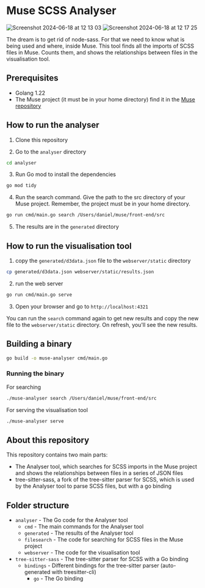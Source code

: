 # Muse SCSS Analyser
![Screenshot 2024-06-18 at 12 13 03](https://github.com/IndependentIP/muse-scss-analyser/assets/83584112/96266861-3ea5-4eaf-a741-929073ace965)
![Screenshot 2024-06-18 at 12 17 25](https://github.com/IndependentIP/muse-scss-analyser/assets/83584112/4cae0989-4a84-4d59-bd3c-ea449a74ad2f)

The dream is to get rid of node-sass. For that we need to know what is being used and where, inside Muse.
This tool finds all the imports of SCSS files in Muse. Counts them, and shows the relationships between files in the visualisation tool.

## Prerequisites
- Golang 1.22
- The Muse project (it must be in your home directory) find it in the [Muse repository](https://github.com/IndependentIP/muse)

## How to run the analyser
1. Clone this repository

2. Go to the `analyser` directory
```bash
cd analyser
```

3. Run Go mod to install the dependencies
```bash
go mod tidy
```

4. Run the search command. Give the path to the src directory of your Muse project. Remember, the project must be in your home directory.
```bash
go run cmd/main.go search /Users/daniel/muse/front-end/src
```

5. The results are in the `generated` directory

## How to run the visualisation tool
1. copy the  `generated/d3data.json` file to the `webserver/static` directory
```bash
cp generated/d3data.json webserver/static/results.json
```

2. run the web server
```bash
go run cmd/main.go serve
```

3. Open your browser and go to `http://localhost:4321`

You can run the `search` command again to get new results and copy the new file to the `webserver/static` directory. On refresh, you'll see the new results.

## Building a binary
```bash
go build -o muse-analyser cmd/main.go
```

###  Running the binary
For searching
```bash
./muse-analyser search /Users/daniel/muse/front-end/src
```

For serving the visualisation tool
```bash
./muse-analyser serve
```

## About this repository
This repository contains two main parts:
- The Analyser tool, which searches for SCSS imports in the Muse project and shows the relationships between files in a series of JSON files
- tree-sitter-sass, a fork of the tree-sitter parser for SCSS, which is used by the Analyser tool to parse SCSS files, but with a go binding

## Folder structure
- `analyser` - The Go code for the Analyser tool
  - `cmd` - The main commands for the Analyser tool
  - `generated` - The results of the Analyser tool
  - `filesearch` - The code for searching for SCSS files in the Muse project
  - `webserver` - The code for the visualisation tool
- `tree-sitter-sass` - The tree-sitter parser for SCSS with a Go binding
  - `bindings` - Different bindings for the tree-sitter parser (auto-generated with treesitter-cli)
    - `go` - The Go binding















